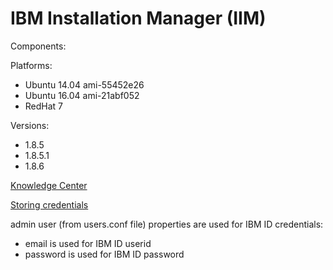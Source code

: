 # IBM Installation Manager (IIM)

Components:

Platforms:

* Ubuntu 14.04 ami-55452e26
* Ubuntu 16.04 ami-21abf052
* RedHat 7

Versions:

* 1.8.5
* 1.8.5.1
* 1.8.6

[Knowledge Center][1]



[Storing credentials][2]

admin user (from users.conf file) properties are used for IBM ID credentials: 
* email is used for IBM ID userid 
* password is used for IBM ID password

[1]: https://www.ibm.com/support/knowledgecenter/SSDV2W/im_family_welcome.html "Title"
[2]: https://www.ibm.com/support/knowledgecenter/en/SSDV2W_1.8.5/com.ibm.cic.commandline.doc/topics/t_imcl_store_credentials.html "Title"
